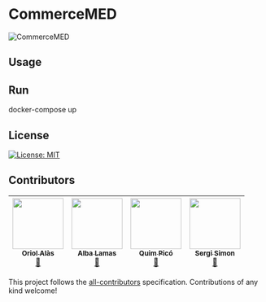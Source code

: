 # CommerceMED 
![CommerceMED](https://i.ibb.co/yfwPJJZ/logo.png)

## Usage


## Run
docker-compose up

## License
[![License: MIT](https://img.shields.io/badge/License-MIT-yellow.svg)](https://opensource.org/licenses/MIT)

## Contributors

<!-- ALL-CONTRIBUTORS-LIST:START - Do not remove or modify this section -->
<!-- prettier-ignore -->
|[<img src="https://avatars3.githubusercontent.com/u/23151284?s=460&v=4" width="100px;"/><br /><sub><b>Oriol Alàs</b></sub>](https://github.com/Oriolac)<br />[📖](https://github.com/quimpm/euvscorona/commits?author=Oriolac "Contributions") | [<img src="https://avatars1.githubusercontent.com/u/16958917?s=460&v=4" width="100px;"/><br /><sub><b>Alba Lamas</b></sub>](https://github.com/Doasy)<br />[📖](https://github.com/quimpm/euvscorona/commits?author=Doasy "Contributions") | [<img src="https://avatars2.githubusercontent.com/u/43606257?s=460&u=ad0208792a09e12b9ab380d010195f5915b9acd9&v=4" width="100px;"/><br /><sub><b>Quim Picó</b></sub>](https://github.com/quimpm)<br />[📖](https://github.com/quimpm/euvscorona/commits?author=quimpm "Contributions") | [<img src="https://avatars1.githubusercontent.com/u/43566871?s=460&u=cf96e3503e47a1dc89e50f31f290eec6a229319a&v=4" width="100px;"/><br /><sub><b>Sergi Simon</b></sub>](https://github.com/sergisi)<br />[📖](https://github.com/quimpm/euvscorona/commits?author=sergisi "Contributions")
| :---: | :---: | :---: | :---: |
<!-- ALL-CONTRIBUTORS-LIST:END -->

This project follows the [all-contributors](https://github.com/kentcdodds/all-contributors) specification. Contributions of any kind welcome!